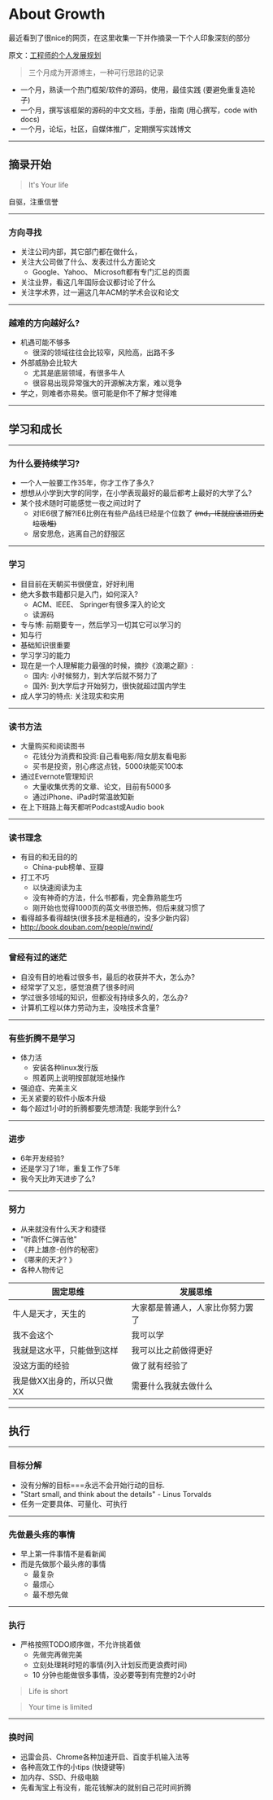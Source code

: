 # About Growth

最近看到了很nice的网页，在这里收集一下并作摘录一下个人印象深刻的部分

原文：[工程师的个人发展规划](https://speakerdeck.com/baidufe/gong-cheng-shi-de-ge-ren-fa-zhan-gui-hua)

> 三个月成为开源博主，一种可行思路的记录

- 一个月，熟读一个热门框架/软件的源码，使用，最佳实践 (要避免重复造轮子)
- 一个月，撰写该框架的源码的中文文档，手册，指南 (用心撰写，code with docs)
- 一个月，论坛，社区，自媒体推广，定期撰写实践博文

---
## 摘录开始

> It's Your life

自驱，注重信誉

---
### 方向寻找
- 关注公司内部，其它部门都在做什么，
- 关注大公司做了什么、发表过什么方面论文
  - Google、Yahoo、 Microsoft都有专门汇总的页面
- 关注业界，看这几年国际会议都讨论了什么
- 关注学术界，过一遍这几年ACM的学术会议和论文
---
### 越难的方向越好么?
- 机遇可能不够多
  - 很深的领域往往会比较窄，风险高，出路不多
- 外部威胁会比较大
  - 尤其是底层领域，有很多牛人
  - 很容易出现异常强大的开源解决方案，难以竞争
- 学之，则难者亦易矣。很可能是你不了解才觉得难

---
## 学习和成长

---
### 为什么要持续学习?
- 一个人一般要工作35年，你才工作了多久?
- 想想从小学到大学的同学，在小学表现最好的最后都考上最好的大学了么?
- 某个技术随时可能感觉一夜之间过时了
  - 对IE6很了解?IE6比例在有些产品线已经是个位数了 ~~(md，IE就应该进历史垃圾堆)~~
  - 居安思危，逃离自己的舒服区
  
---
### 学习
- 目目前在天朝买书很便宜，好好利用
- 绝大多数书籍都只是入门，如何深入?
  - ACM、lEEE、 Springer有很多深入的论文
  - 读源码
- 专与博: 前期要专一，然后学习一切其它可以学习的
- 知与行
- 基础知识很重要
- 学习学习的能力
- 现在是一个人理解能力最强的时候，摘抄《浪潮之巅》:
  - 国内: 小时候努力，到大学后就不努力了
  - 国外: 到大学后才开始努力，很快就超过国内学生
- 成人学习的特点: 关注现实和实用

---
### 读书方法
- 大量购买和阅读图书
  - 花钱分为消费和投资:自己看电影/陪女朋友看电影
  - 买书是投资，别心疼这点钱，5000块能买100本
- 通过Evernote管理知识
  - 大量收集优秀的文章、论文，目前有5000多
  - 通过iPhone、iPad时常温故知新
- 在上下班路上每天都听Podcast或Audio book

---
### 读书理念
- 有目的和无目的的
  - China-pub榜单、豆瓣
- 打工不巧
  - 以快速阅读为主
  - 没有神奇的方法，什么书都看，完全靠熟能生巧
  - 刚开始也觉得1000页的英文书很恐怖，但后来就习惯了
- 看得越多看得越快(很多技术是相通的，没多少新内容)
- http://book.douban.com/people/nwind/

---
### 曾经有过的迷茫
- 自没有目的地看过很多书，最后的收获并不大，怎么办?
- 经常学了又忘，感觉浪费了很多时间
- 学过很多领域的知识，但都没有持续多久的，怎么办?
- 计算机工程以体力劳动为主，没啥技术含量?

---
### 有些折腾不是学习
- 体力活
  - 安装各种linux发行版
  - 照着网上说明按部就班地操作
- 强迫症、完美主义
- 无关紧要的软件小版本升级
- 每个超过1小时的折腾都要先想清楚: 我能学到什么?

---
### 进步
- 6年开发经验?
- 还是学习了1年，重复工作了5年
- 我今天比昨天进步了么?

---
### 努力
- 从来就没有什么天才和捷径
- "听袁怀仁弹吉他"
- 《井上雄彦-创作的秘密》
- 《哪来的天才? 》
- 各种人物传记

<table>
  <thead>
    <th>固定思维</th>
    <th>发展思维</th>
  </thead>
  <tbody>
    <tr>
      <td>牛人是天才，天生的</td>
      <td>大家都是普通人，人家比你努力罢了</td>
    </tr>
    <tr>
      <td>我不会这个</td>
      <td>我可以学</td>
    </tr>
    <tr>
      <td>我就是这水平，只能做到这样</td>
      <td>我可以比之前做得更好</td>
    </tr>
    <tr>
      <td>没这方面的经验</td>
      <td>做了就有经验了</td>
    </tr>
    <tr>
      <td>我是做XX出身的，所以只做XX</td>
      <td>需要什么我就去做什么</td>
    </tr>
  </tbody>
</table>

---
## 执行

---
### 目标分解
- 没有分解的目标===永远不会开始行动的目标.
- "Start small, and think about the details" - Linus Torvalds
- 任务一定要具体、可量化、可执行

---
### 先做最头疼的事情
- 早上第一件事情不是看新闻
- 而是先做那个最头疼的事情
  - 最复杂
  - 最烦心
  - 最不想先做

---
### 执行
- 严格按照TODO顺序做，不允许挑着做
  - 先做完再做完美
  - 立刻处理耗时短的事情(列入计划反而更浪费时间)
  -  10 分钟也能做很多事情，没必要等到有完整的2小时

> Life is short

> Your time is limited

---
### 换时间
- 迅雷会员、Chrome各种加速开启、百度手机输入法等
- 各种高效工作的小tips (快捷键等)
- 加内存、SSD、升级电脑
- 先看淘宝上有没有，能花钱解决的就别自己花时间折腾
